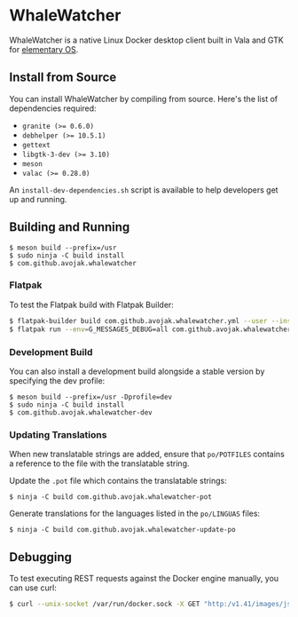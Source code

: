 # WhaleWatcher

WhaleWatcher is a native Linux Docker desktop client built in Vala and GTK for [elementary OS](https://elementary.io).

## Install from Source

You can install WhaleWatcher by compiling from source. Here's the list of
dependencies required:

- `granite (>= 0.6.0)`
- `debhelper (>= 10.5.1)`
- `gettext`
- `libgtk-3-dev (>= 3.10)`
- `meson`
- `valac (>= 0.28.0)`

An `install-dev-dependencies.sh` script is available to help developers get up and running.

## Building and Running

```
$ meson build --prefix=/usr
$ sudo ninja -C build install
$ com.github.avojak.whalewatcher
```

### Flatpak

To test the Flatpak build with Flatpak Builder:

```bash
$ flatpak-builder build com.github.avojak.whalewatcher.yml --user --install --force-clean
$ flatpak run --env=G_MESSAGES_DEBUG=all com.github.avojak.whalewatcher
```

### Development Build

You can also install a development build alongside a stable version by specifying the dev profile:

```
$ meson build --prefix=/usr -Dprofile=dev
$ sudo ninja -C build install
$ com.github.avojak.whalewatcher-dev
```

### Updating Translations

When new translatable strings are added, ensure that `po/POTFILES` contains a
reference to the file with the translatable string.

Update the `.pot` file which contains the translatable strings:

```
$ ninja -C build com.github.avojak.whalewatcher-pot
```

Generate translations for the languages listed in the `po/LINGUAS` files:

```
$ ninja -C build com.github.avojak.whalewatcher-update-po
```

## Debugging

To test executing REST requests against the Docker engine manually, you can use curl:

```bash
$ curl --unix-socket /var/run/docker.sock -X GET "http:/v1.41/images/json"
```